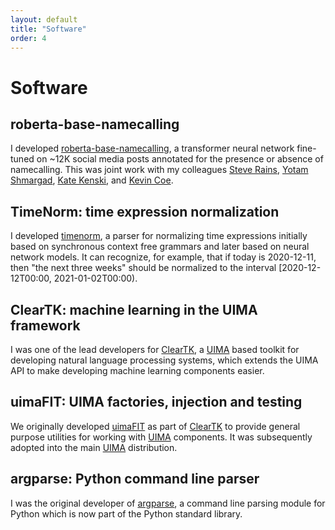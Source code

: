```yaml
---
layout: default
title: "Software"
order: 4
---
```


# Software #

## roberta-base-namecalling ##

I developed [roberta-base-namecalling](https://huggingface.co/civility-lab/roberta-base-namecalling), a transformer neural network fine-tuned on ~12K social media posts annotated for the presence or absence of namecalling.
This was joint work with my colleagues
[Steve Rains](https://comm.arizona.edu/user/steve-rains),
[Yotam Shmargad](https://www.yotamshmargad.com/),
[Kate Kenski](https://comm.arizona.edu/user/kate-kenski),
and [Kevin Coe](https://faculty.utah.edu/u0915886-Kevin_Coe/).


## TimeNorm: time expression normalization ##

I developed [timenorm](https://github.com/bethard/timenorm), a parser for normalizing time expressions initially based on synchronous context free grammars and later based on neural network models. It can recognize, for example, that if today is 2020-12-11, then "the next three weeks" should be normalized to the interval [2020-12-12T00:00, 2021-01-02T00:00).

## ClearTK: machine learning in the UIMA framework ##

I was one of the lead developers for [ClearTK](http://cleartk.github.io/cleartk/), a [UIMA](http://uima.apache.org/) based toolkit for developing natural language processing systems, which extends the UIMA API to make developing machine learning components easier.

## uimaFIT: UIMA factories, injection and testing ##

We originally developed [uimaFIT](https://uima.apache.org/uimafit.html) as part of [ClearTK](http://cleartk.github.io/cleartk/) to provide general purpose utilities for working with [UIMA](http://uima.apache.org/) components.
It was subsequently adopted into the main [UIMA](http://uima.apache.org/) distribution.

## argparse: Python command line parser ##

I was the original developer of [argparse](http://docs.python.org/library/argparse.html), a command line parsing module for Python which is now part of the Python standard library.
